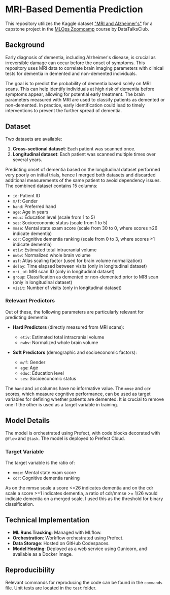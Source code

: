 # MRI-Based Dementia Prediction

This repository utilizes the Kaggle dataset ["MRI and Alzheimer's"](https://www.kaggle.com/datasets/jboysen/mri-and-alzheimers/data) for a capstone project in the [MLOps Zoomcamp](https://github.com/DataTalksClub/mlops-zoomcamp) course by DataTalksClub.

## Background

Early diagnosis of dementia, including Alzheimer's disease, is crucial as irreversible damage can occur before the onset of symptoms. This repository uses MRI data to correlate brain imaging parameters with clinical tests for dementia in demented and non-demented individuals.

The goal is to predict the probability of dementia based solely on MRI scans. This can help identify individuals at high risk of dementia before symptoms appear, allowing for potential early treatment. The brain parameters measured with MRI are used to classify patients as demented or non-demented. In practice, early identification could lead to timely interventions to prevent the further spread of dementia.

## Dataset

Two datasets are available:

1. **Cross-sectional dataset**: Each patient was scanned once.
2. **Longitudinal dataset**: Each patient was scanned multiple times over several years.

Predicting onset of dementia based on the longitudinal dataset performed very poorly on initial trials, hence I merged both datasets and discarded additional measurements of the same patient to avoid dependency issues. The combined dataset contains 15 columns:

- `id`: Patient ID
- `m/f`: Gender
- `hand`: Preferred hand
- `age`: Age in years
- `educ`: Education level (scale from 1 to 5)
- `ses`: Socioeconomic status (scale from 1 to 5)
- `mmse`: Mental state exam score (scale from 30 to 0, where scores ≤26 indicate dementia)
- `cdr`: Cognitive dementia ranking (scale from 0 to 3, where scores ≥1 indicate dementia)
- `etiv`: Estimated total intracranial volume
- `nwbv`: Normalized whole brain volume
- `asf`: Atlas scaling factor (used for brain volume normalization)
- `delay`: Time elapsed between visits (only in longitudinal dataset)
- `mri_id`: MRI scan ID (only in longitudinal dataset)
- `group`: Classification as demented or non-demented prior to MRI scan (only in longitudinal dataset)
- `visit`: Number of visits (only in longitudinal dataset)

### Relevant Predictors

Out of these, the following parameters are particularly relevant for predicting dementia:

- **Hard Predictors** (directly measured from MRI scans):
  - `etiv`: Estimated total intracranial volume
  - `nwbv`: Normalized whole brain volume
  
- **Soft Predictors** (demographic and socioeconomic factors):
  - `m/f`: Gender
  - `age`: Age
  - `educ`: Education level
  - `ses`: Socioeconomic status

The `hand` and `id` columns have no informative value. The `mmse` and `cdr` scores, which measure cognitive performance, can be used as target variables for defining whether patients are demented. It is crucial to remove one if the other is used as a target variable in training.

## Model Details

The model is orchestrated using Prefect, with code blocks decorated with `@flow` and `@task`. The model is deployed to Prefect Cloud.

### Target Variable

The target variable is the ratio of:

- `mmse`: Mental state exam score
- `cdr`: Cognitive dementia ranking

As on the mmse scale a score <=26 indicates dementia and on the cdr scale a score >=1 indicates dementia, a ratio of cdr/mmse >= 1/26 would indicate dementia on a merged scale. I used this as the threshold for binary classification. 

## Technical Implementation

- **ML Runs Tracking**: Managed with MLflow.
- **Orchestration**: Workflow orchestrated using Prefect.
- **Data Storage**: Hosted on GitHub Codespaces.
- **Model Hosting**: Deployed as a web service using Gunicorn, and available as a Docker image.

## Reproducibility

Relevant commands for reproducing the code can be found in the `commands` file. Unit tests are located in the `test` folder.
